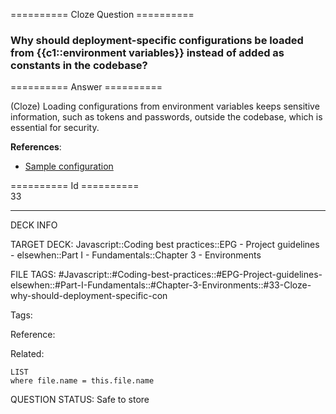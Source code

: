 ========== Cloze Question ==========

###  Why should deployment-specific configurations be loaded from {{c1::environment variables}} instead of added as constants in the codebase?  

========== Answer ==========  

(Cloze) Loading configurations from environment variables keeps sensitive information, such as tokens and passwords, outside the codebase, which is essential for security.

**References**:

-   [Sample configuration](https://github.com/elsewhencode/project-guidelines/blob/master/config.sample.js)

========== Id ==========  
33

---

DECK INFO

TARGET DECK: Javascript::Coding best practices::EPG - Project guidelines - elsewhen::Part I - Fundamentals::Chapter 3 - Environments

FILE TAGS: #Javascript::#Coding-best-practices::#EPG-Project-guidelines-elsewhen::#Part-I-Fundamentals::#Chapter-3-Environments::#33-Cloze-why-should-deployment-specific-con

Tags:

Reference:

Related:

```dataview
LIST
where file.name = this.file.name
```

QUESTION STATUS: Safe to store
